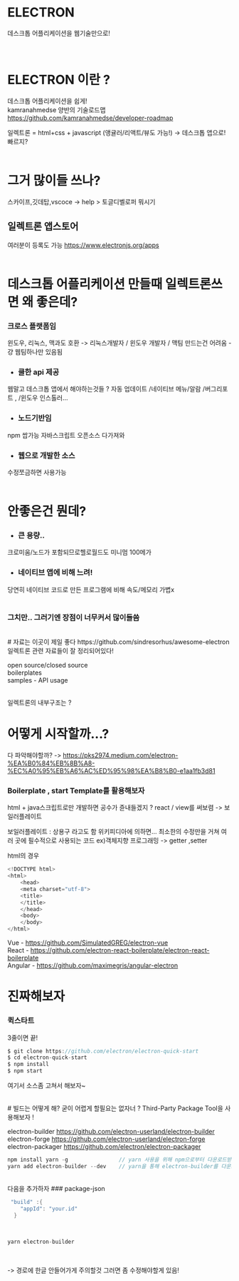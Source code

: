 
# ELECTRON
데스크톱 어플리케이션을 웹기술만으로!   
<br>
<br>
# ELECTRON 이란 ?
데스크톱 어플리케이션을 쉽게!  
kamranahmedse 양반의 기술로드맵  
https://github.com/kamranahmedse/developer-roadmap

일렉트론 = html+css + javascript (앵귤러/리액트/뷰도 가능!) -> 데스크톱 앱으로! 빠르지?
<br>
<br>
# 그거 많이들 쓰나? 
스카이프,깃데탑,vscoce -> help > 토글디벨로퍼 뭐시기 
<br>
## 일렉트론 앱스토어
여러분이 등록도 가능
https://www.electronjs.org/apps
<br>
<br>
# 데스크톱 어플리케이션 만들때 일렉트론쓰면 왜 좋은데?
### 크로스 플랫폼임  
윈도우, 리눅스, 맥과도 호환 -> 리눅스개발자 / 윈도우 개발자 / 맥팀 만드는건 어려움 - 걍 웹팀하나만 있음됨
<br>
* ### 쿨한 api 제공 
웹말고 데스크톱 앱에서 해야하는것들 ? 자동 업데이트 /네이티브 메뉴/알람 /버그리포트 , /윈도우 인스톨러...
<br>
+ ### 노드기반임 
npm 쌉가능 자바스크립트 오픈소스 다가져와
<br>
- ### 웹으로 개발한 소스 
수정쪼금하면 사용가능
<br>
<br>
# 안좋은건 뭔데?
* ### 큰 용량.. 
크로미움/노드가 포함되므로헬로월드도 미니멈 100메가
<br>
+ ### 네이티브 앱에 비해 느려!
당연히 네이티브 코드로 만든 프로그램에 비해 속도/메모리 가볍x
<br>
<br>

### 그치만.. 그러기엔 장점이 너무커서 많이들씀

<br>  
# 자료는 이곳이 제일 좋다  
https://github.com/sindresorhus/awesome-electron  
일렉트론 관련 자료들이 잘 정리되어있다!  

open source/closed source  
boilerplates  
samples - API usage  

<br>  
일렉트론의 내부구조는 ?

# 어떻게 시작할까...?  

다 파악해야할까? -> https://pks2974.medium.com/electron-%EA%B0%84%EB%8B%A8-%EC%A0%95%EB%A6%AC%ED%95%98%EA%B8%B0-e1aa1fb3d81

### Boilerplate , start Template를 활용해보자

html + java스크립트로만 개발하면 공수가 쥰내들겠지 ?
react / view를 써보렴 -> 보일러플레이트

보일러플레이트 : 상용구 라고도 함 
위키피디아에 의하면... 최소한의 수정만을 거쳐 여러 곳에 필수적으로 사용되는 코드
ex)객체지향 프로그래밍 ->  getter ,setter 

html의 경우
```swift
<!DOCTYPE html>
<html>
	<head>
	<meta charset="utf-8">
	<title>
	</title>
	</head>
	<body>
	</body>
</html>
```

Vue - https://github.com/SimulatedGREG/electron-vue  
React - https://github.com/electron-react-boilerplate/electron-react-boilerplate  
Angular - https://github.com/maximegris/angular-electron  



		
# 진짜해보자 

### 퀵스타트
3줄이면 끝!	

```swift
$ git clone https://github.com/electron/electron-quick-start 
$ cd electron-quick-start
$ npm install
$ npm start
```
	
여기서 소스좀 고쳐서 해보자~
	

<br>
# 빌드는 어떻게 해?
굳이 어렵게 할필요는 없자너 ?  
Third-Party Package Tool을 사용해보자 !
 
electron-builder  https://github.com/electron-userland/electron-builder  
electron-forge  https://github.com/electron-userland/electron-forge  
electron-packager https://github.com/electron/electron-packager  



```swift
npm install yarn -g                // yarn 사용을 위해 npm으로부터 다운로드받자
yarn add electron-builder --dev    // yarn을 통해 electron-builder를 다운로드받자 (--dev를 꼭 붙여주자 devDependency , dependency어디에 넣을것인지 정함. dev에 넣어줘야 잘동작)
```

<br>  
다음을 추가하자  
### package-json

```swift
 "build" :{
    "appId": "your.id"
  }
```

<br>
  
```swift
yarn electron-builder
```
<br>

-> 경로에 한글 안들어가게 주의할것 그러면 좀 수정해야할게 있음!
